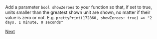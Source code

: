 Add a parameter ```bool showZeroes``` to your function so that, if set to true, units smaller than the greatest shown unit are shown, no matter if their value is zero or not. E.g. ```prettyPrint(172860, showZeroes: true) => "2 days, 1 minute, 0 seconds"```

[Next](tasks/2.3.md)